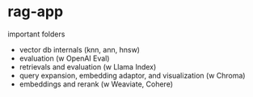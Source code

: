 # rag-app

important folders
- vector db internals (knn, ann, hnsw)
- evaluation (w OpenAI Eval)
- retrievals and evaluation (w Llama Index)
- query expansion, embedding adaptor, and visualization (w Chroma)
- embeddings and rerank (w Weaviate, Cohere)